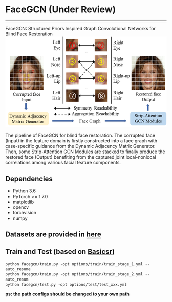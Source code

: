 # FaceGCN (Under Review)
---
FaceGCN: Structured Priors Inspired Graph 
Convolutional Networks for Blind Face Restoration
![](./imgs/overview.png)

The pipeline of FaceGCN for blind face restoration. The corrupted face (Input) in the feature domain is firstly constructed into a face graph with case-specific guidance from the Dynamic Adjacency Matrix Generator. Then, some Strip-Attention GCN Modules are stacked to finally produce the restored face (Output) benefiting from the captured joint local-nonlocal correlations among various facial feature components.


## Dependencies
+ Python 3.6
+ PyTorch >= 1.7.0
+ matplotlib
+ opencv
+ torchvision
+ numpy


## Datasets are provided in [here](https://github.com/wzhouxiff/RestoreFormer?tab=readme-ov-file#preparations-of-dataset-and-models)


## Train and Test (based on [Basicsr](https://github.com/XPixelGroup/BasicSR))

    python facegcn/train.py -opt options/train/train_stage_1.yml --auto_resume
    python facegcn/train.py -opt options/train/train_stage_2.yml --auto_resum
    python facegcn/test.py -opt options/test/test_xxx.yml

**ps: the path configs should be changed to your own path**


